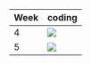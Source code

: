| Week | coding |
| --- | --- |
| 4 |  ![](https://github.com/kmaooad/coding-19w4-ddenouement/workflows/Grading/badge.svg) |
| 5 |  ![](https://github.com/kmaooad/coding-19W05-ddenouement/workflows/Grading/badge.svg) |
